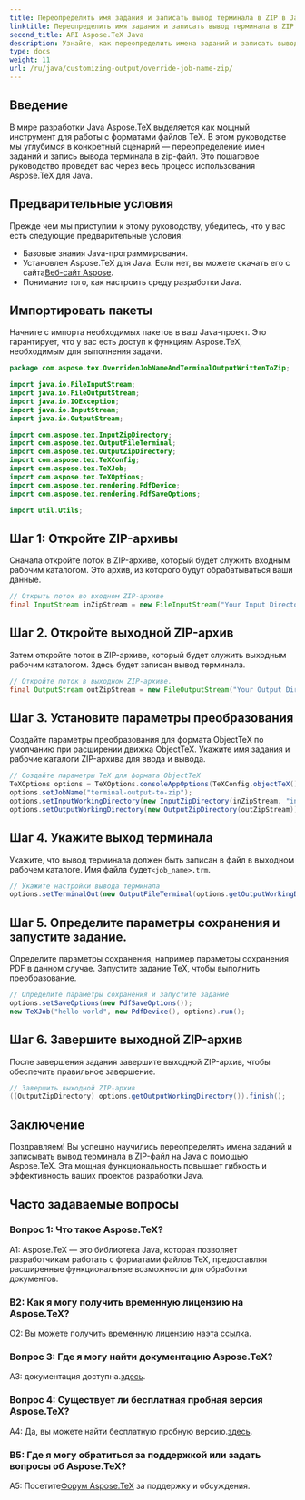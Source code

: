 ```yaml
---
title: Переопределить имя задания и записать вывод терминала в ZIP в Java
linktitle: Переопределить имя задания и записать вывод терминала в ZIP в Java
second_title: API Aspose.TeX Java
description: Узнайте, как переопределить имена заданий и записать вывод терминала в ZIP на Java с помощью Aspose.TeX. Подробное руководство для разработчиков Java.
type: docs
weight: 11
url: /ru/java/customizing-output/override-job-name-zip/
---
```

## Введение

В мире разработки Java Aspose.TeX выделяется как мощный инструмент для работы с форматами файлов TeX. В этом руководстве мы углубимся в конкретный сценарий — переопределение имен заданий и запись вывода терминала в zip-файл. Это пошаговое руководство проведет вас через весь процесс использования Aspose.TeX для Java.

## Предварительные условия

Прежде чем мы приступим к этому руководству, убедитесь, что у вас есть следующие предварительные условия:
- Базовые знания Java-программирования.
-  Установлен Aspose.TeX для Java. Если нет, вы можете скачать его с сайта[Веб-сайт Aspose](https://releases.aspose.com/tex/java/).
- Понимание того, как настроить среду разработки Java.

## Импортировать пакеты

Начните с импорта необходимых пакетов в ваш Java-проект. Это гарантирует, что у вас есть доступ к функциям Aspose.TeX, необходимым для выполнения задачи.

```java
package com.aspose.tex.OverridenJobNameAndTerminalOutputWrittenToZip;

import java.io.FileInputStream;
import java.io.FileOutputStream;
import java.io.IOException;
import java.io.InputStream;
import java.io.OutputStream;

import com.aspose.tex.InputZipDirectory;
import com.aspose.tex.OutputFileTerminal;
import com.aspose.tex.OutputZipDirectory;
import com.aspose.tex.TeXConfig;
import com.aspose.tex.TeXJob;
import com.aspose.tex.TeXOptions;
import com.aspose.tex.rendering.PdfDevice;
import com.aspose.tex.rendering.PdfSaveOptions;

import util.Utils;
```

## Шаг 1: Откройте ZIP-архивы

Сначала откройте поток в ZIP-архиве, который будет служить входным рабочим каталогом. Это архив, из которого будут обрабатываться ваши данные.

```java
// Открыть поток во входном ZIP-архиве
final InputStream inZipStream = new FileInputStream("Your Input Directory" + "zip-in.zip");
```

## Шаг 2. Откройте выходной ZIP-архив

Затем откройте поток в ZIP-архиве, который будет служить выходным рабочим каталогом. Здесь будет записан вывод терминала.

```java
// Откройте поток в выходном ZIP-архиве.
final OutputStream outZipStream = new FileOutputStream("Your Output Directory" + "terminal-out-to-zip.zip");
```

## Шаг 3. Установите параметры преобразования

Создайте параметры преобразования для формата ObjectTeX по умолчанию при расширении движка ObjectTeX. Укажите имя задания и рабочие каталоги ZIP-архива для ввода и вывода.

```java
// Создайте параметры TeX для формата ObjectTeX
TeXOptions options = TeXOptions.consoleAppOptions(TeXConfig.objectTeX());
options.setJobName("terminal-output-to-zip");
options.setInputWorkingDirectory(new InputZipDirectory(inZipStream, "in"));
options.setOutputWorkingDirectory(new OutputZipDirectory(outZipStream));
```

## Шаг 4. Укажите выход терминала

 Укажите, что вывод терминала должен быть записан в файл в выходном рабочем каталоге. Имя файла будет`<job_name>.trm`.

```java
// Укажите настройки вывода терминала
options.setTerminalOut(new OutputFileTerminal(options.getOutputWorkingDirectory()));
```

## Шаг 5. Определите параметры сохранения и запустите задание.

Определите параметры сохранения, например параметры сохранения PDF в данном случае. Запустите задание TeX, чтобы выполнить преобразование.

```java
// Определите параметры сохранения и запустите задание
options.setSaveOptions(new PdfSaveOptions());
new TeXJob("hello-world", new PdfDevice(), options).run();
```

## Шаг 6. Завершите выходной ZIP-архив

После завершения задания завершите выходной ZIP-архив, чтобы обеспечить правильное завершение.

```java
// Завершить выходной ZIP-архив
((OutputZipDirectory) options.getOutputWorkingDirectory()).finish();
```

## Заключение

Поздравляем! Вы успешно научились переопределять имена заданий и записывать вывод терминала в ZIP-файл на Java с помощью Aspose.TeX. Эта мощная функциональность повышает гибкость и эффективность ваших проектов разработки Java.

## Часто задаваемые вопросы

### Вопрос 1: Что такое Aspose.TeX?

A1: Aspose.TeX — это библиотека Java, которая позволяет разработчикам работать с форматами файлов TeX, предоставляя расширенные функциональные возможности для обработки документов.

### В2: Как я могу получить временную лицензию на Aspose.TeX?

 О2: Вы можете получить временную лицензию на[эта ссылка](https://purchase.aspose.com/temporary-license/).

### Вопрос 3: Где я могу найти документацию Aspose.TeX?

 A3: документация доступна.[здесь](https://reference.aspose.com/tex/java/).

### Вопрос 4: Существует ли бесплатная пробная версия Aspose.TeX?

 A4: Да, вы можете найти бесплатную пробную версию.[здесь](https://releases.aspose.com/).

### В5: Где я могу обратиться за поддержкой или задать вопросы об Aspose.TeX?

 A5: Посетите[Форум Aspose.TeX](https://forum.aspose.com/c/tex/47) за поддержку и обсуждения.
